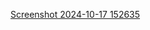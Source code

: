 [Screenshot 2024-10-17 152635](https://github.com/user-attachments/assets/4c3a3fba-f2cf-4e1b-b088-3bff5111a203)
